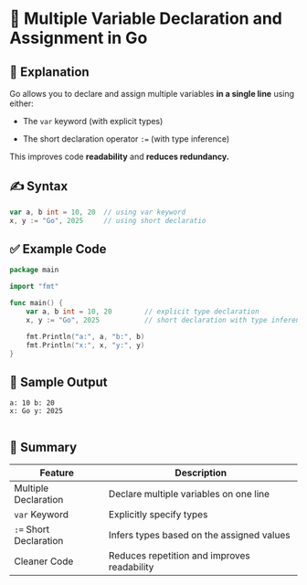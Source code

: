 # 🔄 Multiple Variable Declaration and Assignment in Go

## 📘 Explanation

Go allows you to declare and assign multiple variables **in a single line** using either:

- The `var` keyword (with explicit types)

- The short declaration operator `:=` (with type inference)

This improves code **readability** and **reduces redundancy.**

## ✍️ Syntax

```go
var a, b int = 10, 20  // using var keyword
x, y := "Go", 2025     // using short declaratio
```

## ✅ Example Code

```go
package main

import "fmt"

func main() {
    var a, b int = 10, 20        // explicit type declaration
    x, y := "Go", 2025           // short declaration with type inference

    fmt.Println("a:", a, "b:", b)
    fmt.Println("x:", x, "y:", y)
}

```

## 🧪 Sample Output

```
a: 10 b: 20
x: Go y: 2025


```

## 🧩 Summary

| Feature             | Description                                |
|---------------------|--------------------------------------------|
| Multiple Declaration|Declare multiple variables on one line|
| `var` Keyword       | 	Explicitly specify types |
| `:=` Short Declaration | Infers types based on the assigned values  |
| Cleaner Code   | Reduces repetition and improves readability  |